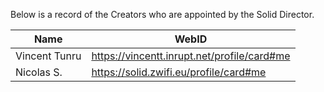 Below is a record of the Creators who are appointed by the Solid Director.

| Name      | WebID      |
| --------- | ---------- |
| Vincent Tunru | https://vincentt.inrupt.net/profile/card#me |
| Nicolas S. | https://solid.zwifi.eu/profile/card#me |
